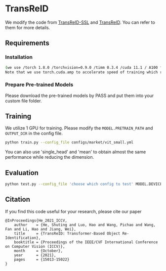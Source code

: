 # TransReID
We modify the code from [TransReID-SSL](https://github.com/damo-cv/TransReID-SSL) and [TransReID](https://github.com/damo-cv/TransReID). You can refer to them for more details.

## Requirements

### Installation

```bash
(we use /torch 1.8.0 /torchvision=0.9.0 /timm 0.3.4 /cuda 11.1 / A100 for training and evaluation.
Note that we use torch.cuda.amp to accelerate speed of training which requires pytorch >=1.6)
```
### Prepare Pre-trained Models 
Please download the pre-trained models by PASS and put them into your custom file folder.

## Training

We utilize 1  GPU for training. Please modify the `MODEL.PRETRAIN_PATH` and `OUTPUT_DIR` in the config file.

```bash
python train.py --config_file configs/market/vit_small.yml
```
You can also use 'single_head' and 'mean' to obtain almost the same performance while reducing the dimension.

## Evaluation

```bash
python test.py --config_file 'choose which config to test' MODEL.DEVICE_ID "('your device id')" TEST.WEIGHT "('your path of trained checkpoints')"
```

## Citation

If you find this code useful for your research, please cite our paper

```
@InProceedings{He_2021_ICCV,
    author    = {He, Shuting and Luo, Hao and Wang, Pichao and Wang, Fan and Li, Hao and Jiang, Wei},
    title     = {TransReID: Transformer-Based Object Re-Identification},
    booktitle = {Proceedings of the IEEE/CVF International Conference on Computer Vision (ICCV)},
    month     = {October},
    year      = {2021},
    pages     = {15013-15022}
}
```
